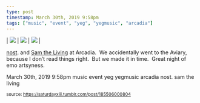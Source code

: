 ```yaml
---
type: post
timestamp: March 30th, 2019 9:58pm
tags: ["music", "event", "yeg", "yegmusic", "arcadia"]
---
```


 | <img src="https://saturdayxiii.github.io/media/185506000804_1.gif"/> | <img src="https://saturdayxiii.github.io/media/185506000804_2.jpg"/> | <img src="https://saturdayxiii.github.io/media/185506000804_3.jpg"/> | 
        
<a href="https://abandcallednost.bandcamp.com" target="_blank">nost</a>. and <a href="https://abandcallednost.bandcamp.com" target="_blank">Sam the Living</a> at Arcadia.  We accidentally went to the Aviary, because I don’t read things right.  But we made it in time.  Great night of emo artsyness.
 
      
      
  <div id="footer">
      <span id="timestamp"> March 30th, 2019 9:58pm </span>
        <span class="tag">music</span>
  <span class="tag">event</span>
  <span class="tag">yeg</span>
  <span class="tag">yegmusic</span>
  <span class="tag">arcadia</span>
  <span class="tag">nost.</span>
  <span class="tag">sam the living</span>
  
  </body>
        </html>
        
<small>source: https://saturdayxiii.tumblr.com/post/185506000804</small>